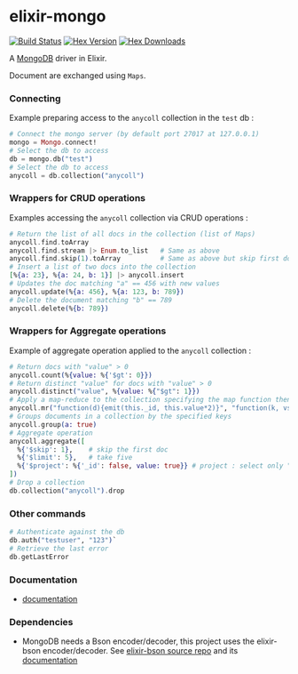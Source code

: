 elixir-mongo
============
[![Build Status](https://travis-ci.org/checkiz/elixir-mongo.png?branch=master)](https://travis-ci.org/checkiz/elixir-mongo)
[![Hex Version](https://img.shields.io/hexpm/v/mongo.svg)](https://hex.pm/packages/mongo)
[![Hex Downloads](https://img.shields.io/hexpm/dt/mongo.svg)](https://hex.pm/packages/mongo)

A [MongoDB](http://www.mongodb.org) driver in Elixir.

Document are exchanged using `Maps`.

### Connecting

Example preparing access to the `anycoll` collection in the `test` db :
```elixir
# Connect the mongo server (by default port 27017 at 127.0.0.1)
mongo = Mongo.connect!
# Select the db to access  
db = mongo.db("test")  
# Select the db to access
anycoll = db.collection("anycoll")  
```

### Wrappers for CRUD operations

Examples accessing the `anycoll` collection via CRUD operations :

```elixir
# Return the list of all docs in the collection (list of Maps)
anycoll.find.toArray
anycoll.find.stream |> Enum.to_list   # Same as above
anycoll.find.skip(1).toArray          # Same as above but skip first doc
# Insert a list of two docs into the collection
[%{a: 23}, %{a: 24, b: 1}] |> anycoll.insert  
# Updates the doc matching "a" == 456 with new values
anycoll.update(%{a: 456}, %{a: 123, b: 789})  
# Delete the document matching "b" == 789
anycoll.delete(%{b: 789})
```

### Wrappers for Aggregate operations

Example of aggregate operation applied to the `anycoll` collection :

```elixir
# Return docs with "value" > 0
anycoll.count(%{value: %{'$gt': 0}})
# Return distinct "value" for docs with "value" > 0
anycoll.distinct("value", %{value: %{"$gt": 1}})  
# Apply a map-reduce to the collection specifying the map function then the apply function
anycoll.mr("function(d){emit(this._id, this.value*2)}", "function(k, vs){return Array.sum(vs)}")
# Groups documents in a collection by the specified keys
anycoll.group(a: true)
# Aggregate operation
anycoll.aggregate([
  %{'$skip': 1},    # skip the first doc
  %{'$limit': 5},   # take five
  %{'$project': %{'_id': false, value: true}} # project : select only "_id" and "value"
])
# Drop a collection
db.collection("anycoll").drop
```

### Other commands

```elixir
# Authenticate against the db
db.auth("testuser", "123")`
# Retrieve the last error
db.getLastError
```

### Documentation

- [documentation](http://checkiz.github.io/elixir-mongo)

### Dependencies

- MongoDB needs a Bson encoder/decoder, this project uses the elixir-bson encoder/decoder. See [elixir-bson source repo](https://github.com/checkiz/elixir-bson) and its
[documentation](http://checkiz.github.io/elixir-bson)
